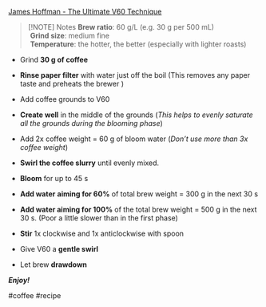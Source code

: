 [James Hoffman - The Ultimate V60 Technique](https://www.youtube.com/watch?v=AI4ynXzkSQo&t=630s)


> [!NOTE] Notes
> **Brew ratio**: 60 g/L (e.g. 30 g per 500 mL)  
> **Grind size**: medium fine  
> **Temperature**: the hotter, the better (especially with lighter roasts)


- Grind **30 g of coffee** 
- **Rinse paper filter** with water just off the boil (This removes any paper taste and preheats the brewer )

- Add coffee grounds to V60 
- **Create well** in the middle of the grounds (*This helps to evenly saturate all the grounds during the blooming phase*)
- Add 2x coffee weight = 60 g of bloom water (*Don’t use more than 3x coffee weight*)
- **Swirl the coffee slurry** until evenly mixed. 

- **Bloom** for up to 45 s
- **Add water** **aiming for 60%** of total brew weight = 300 g in the next 30 s  
- **Add water aiming for 100%** of the total brew weight = 500 g in the next 30 s. (Poor a little slower than in the first phase)
  
- **Stir** 1x clockwise and 1x anticlockwise with spoon 
- Give V60 a **gentle swirl** 

- Let brew **drawdown** 


***Enjoy!***


#coffee 
#recipe
